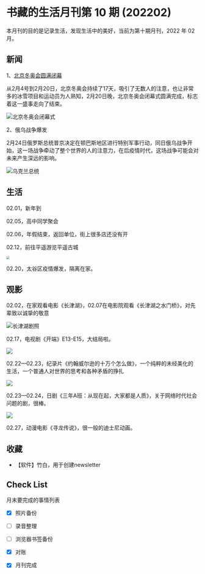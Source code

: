 # 书藏的生活月刊第 10 期 (202202)


本月刊的目的是记录生活，发现生活中的美好，当前为第十期月刊，2022 年 02 月。

<!--more-->

## 新闻

1、[北京冬奥会圆满闭幕](https://www.guancha.cn/politics/2022_02_20_626977_s.shtml)

从2月4号到2月20日，北京冬奥会持续了17天，吸引了无数人的注意，也让非常多的冰雪项目和运动员为人熟知，2月20日晚，北京冬奥会闭幕式圆满完成，标志着这一盛事走向了结束。

![北京冬奥会闭幕式](https://i.guancha.cn/news/social/2022/02/20/20220220220940758.jpg)

2、俄乌战争爆发

2月24日俄罗斯总统普京决定在顿巴斯地区进行特别军事行动，同日俄乌战争开始，这一场战争牵动了整个世界的人的注意力，在后疫情时代，这场战争可能会对未来产生深远的影响。

![乌克兰总统](https://inews.gtimg.com/newsapp_bt/0/14587722246/1000)



## 生活

02.01，新年到

02.05，高中同学聚会

02.06，年假结束，返回单位，街上很多店还没有开

02.12，前往平遥游览平遥古城

<img src="https://cdn.sspai.com/2022/02/12/6209963d6318e0ba789e6367d0ee1ace.jpg?imageView2/2/w/1120/q/90/interlace/1/ignore-error/1" style="zoom:50%;" />

02.20，太谷区疫情爆发，隔离在家。



## 观影

02.02，在家观看电影《长津湖》，02.07在电影院观看《长津湖之水门桥》，对先辈致以诚挚的敬意

![长津湖剧照](https://tvax4.sinaimg.cn/large/9cb59072gy1gyegeml5rhj20rs0fnds4.jpg)

02.17，电视剧《开端》E13-E15，大结局啦。

![](https://x0.ifengimg.com/res/2022/FDA0E3536C6B8C41666AB49B2A002973C8BEDDE9_size66_w1080_h608.jpeg)

02.22—02.23，纪录片《约翰威尔逊的十万个怎么做》，一个纯粹的未经美化的生活，一个普通人对世界的思考和各种矛盾的挣扎

![](http://photogz.photo.store.qq.com/psc?/V13YPP2z22Lp8B/05RlWl8gsTOH*Z17MtCBzICA6H2fQ0EdTQQXimzj3TiXT1ew3GXNvIYvIhmrl9XX*VD*V0NGFGkG*K0UY*esuA!!/m&bo=OARABjgEQAYRADc!&rf=mood_app)

02.23—02.24，日剧《三年A班：从现在起，大家都是人质》，关于网络时代社会问题的剧，很棒。

![](https://tse1-mm.cn.bing.net/th/id/R-C.b22bc9461097503f01aef0fd67966256?rik=54rJvM3tjWwIjg&riu=http%3a%2f%2futouch.hk%2fwp-content%2fuploads%2fsites%2f84%2f2019%2f03%2f3A.jpeg&ehk=AuzjYrnwnQZU0C%2f0%2fS%2fBGktqp71PcRdHTPVZysMyYxQ%3d&risl=&pid=ImgRaw&r=0&sres=1&sresct=1)

02.27，动漫电影《寻龙传说》，很一般的迪士尼动画。

## 收藏

- 【软件】竹白，用于创建newsletter

## Check List

月末要完成的事情列表

- [x] 照片备份
- [ ] 录音整理
- [ ] 浏览器书签备份
- [x] 对账
- [x] 月刊完成








